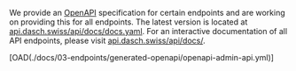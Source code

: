 We provide an [OpenAPI](https://spec.openapis.org/oas/latest.html) specification for certain endpoints and are working on providing this for all endpoints.
The latest version is located at [api.dasch.swiss/api/docs/docs.yaml](https://api.dasch.swiss/api/docs/docs.yaml).
For an interactive documentation of all API endpoints, please visit [api.dasch.swiss/api/docs/](https://api.dasch.swiss/api/docs/).

[OAD(./docs/03-endpoints/generated-openapi/openapi-admin-api.yml)]
